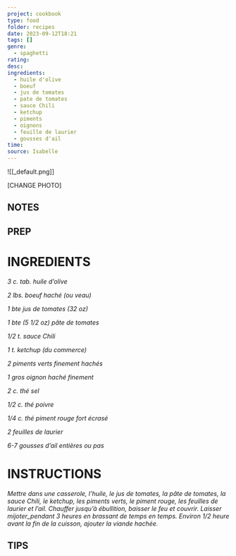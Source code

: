 ```yaml
---
project: cookbook
type: food
folder: recipes
date: 2023-09-12T18:21
tags: []
genre:
  - spaghetti
rating: 
desc: 
ingredients:
  - huile d'olive
  - boeuf
  - jus de tomates
  - pate de tomates
  - sauce Chili
  - ketchup
  - piments
  - oignons
  - feuille de laurier
  - gousses d'ail
time: 
source: Isabelle
---
```


![[_default.png]]

[CHANGE PHOTO]


## NOTES




## PREP


# INGREDIENTS

_3 c. tab. huile d’olive_

_2 lbs. boeuf haché (ou veau)_

_1 bte jus de tomates (32 oz)_

_1 bte (5_ _1/2_ _oz) pâte de tomates_

_1/2 t. sauce Chili_

_1 t. ketchup (du commerce)_

_2 piments verts finement hachés_

_1 gros oignon haché finement_

_2 c. thé sel_

_1/2 c. thé poivre_

_1/4 c. thé piment rouge fort écrasé_

_2 feuilles de laurier_

_6-7 gousses d’ail entières ou pas_


# INSTRUCTIONS

_Mettre dans une casserole, l’huile, le jus de_
_tomates, la pâte de tomates, la sauce Chili, le_
_ketchup, les piments verts, le piment rouge,_
_les feuilles de laurier et l’ail. Chauffer jusqu’à_
_ébullition, baisser le feu et couvrir. Laisser_
_mijoter_pendant 3 heures en brassant de_
_temps en temps. Environ_ _1/2_ _heure avant la_
_fin de la cuisson, ajouter la viande hachée._

## TIPS



